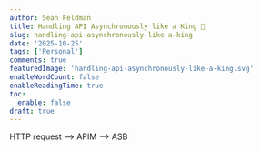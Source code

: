```yaml
---
author: Sean Feldman
title: Handling API Asynchronously like a King 👑
slug: handling-api-asynchronously-like-a-king
date: '2025-10-25'
tags: ['Personal']
comments: true
featuredImage: 'handling-api-asynchronously-like-a-king.svg'
enableWordCount: false
enableReadingTime: true
toc:
  enable: false
draft: true  
---
```


HTTP request --> APIM --> ASB